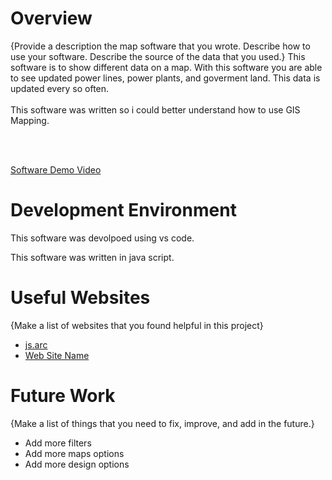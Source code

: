 # Overview

{Provide a description the map software that you wrote. Describe how to use your software.  Describe the source of the data that you used.}
This software is to show different data on a map. With this software you are able to see updated power lines, power plants, and goverment land. This data is updated every so often. 
<br>
<br>
This software was written so i could better understand how to use GIS Mapping. 

<br><br>

[Software Demo Video](http://youtube.link.goes.here)

# Development Environment

This software was devolpoed using vs code.

This software was written in java script. 
# Useful Websites

{Make a list of websites that you found helpful in this project}
* [js.arc](https://developers.arcgis.com/javascript/latest/)
* [Web Site Name](http://url.link.goes.here)

# Future Work

{Make a list of things that you need to fix, improve, and add in the future.}
* Add more filters 
* Add more maps options 
* Add more design options 
